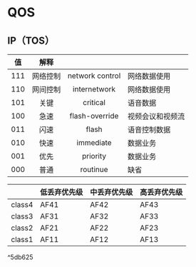 # QOS
## IP（TOS）

|  值  |  解释  |                 |          |
| :-: | :--: | :-------------: | -------- |
| 111 | 网络控制 | network control | 网络数据使用   |
| 110 | 网间控制 |  internetwork   | 网络数据使用   |
| 101 |  关键  |    critical     | 语音数据     |
| 100 |  急速  | flash-override  | 视频会议和视频流 |
| 011 |  闪速  |      flash      | 语音控制数据   |
| 010 |  快速  |    immediate    | 数据业务     |
| 001 |  优先  |    priority     | 数据业务     |
| 000 |  普通  |    routinue     | 缺省       |

|        | 低丢弃优先级 | 中丢弃优先级 | 高丢弃优先级 |
| ------ | ------ | ------ | ------ |
| class4 | AF41   | AF42   | AF43   |
| class3 | AF31   | AF32   | AF33   |
| class2 | AF21   | AF22   | AF23   |
| class1 | AF11   | AF12   | AF13   |

^5db625


